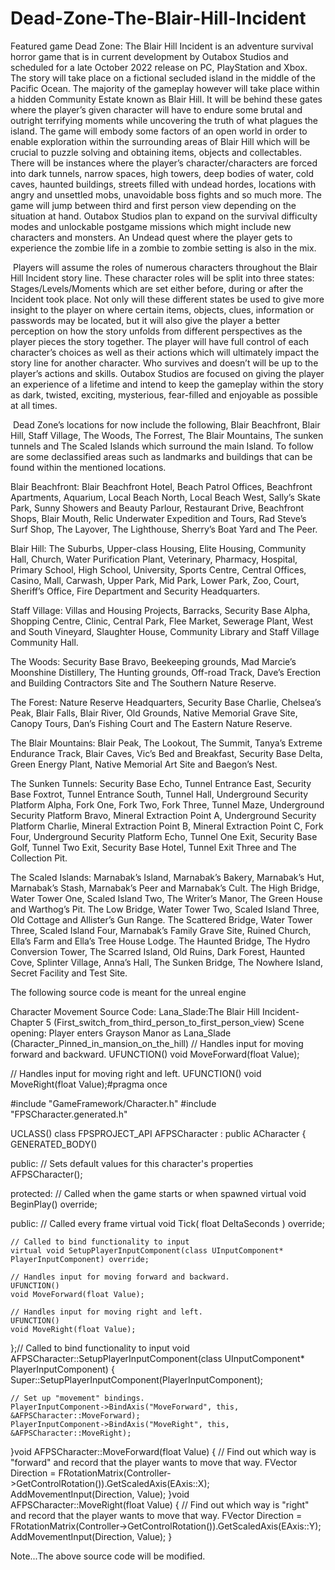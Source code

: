 # Dead-Zone-The-Blair-Hill-Incident
Featured game
Dead Zone: The Blair Hill Incident is an adventure survival horror game that is in current development by Outabox Studios and scheduled for a late October 2022 release on PC, PlayStation and Xbox. The story will take place on a fictional secluded island in the middle of the Pacific Ocean. The majority of the gameplay however will take place within a hidden Community Estate known as Blair Hill. It will be behind these gates where the player’s given character will have to endure some brutal and outright terrifying moments while uncovering the truth of what plagues the island. The game will embody some factors of an open world in order to enable exploration within the surrounding areas of Blair Hill which will be crucial to puzzle solving and obtaining items, objects and collectables. There will be instances where the player’s character/characters are forced into dark tunnels, narrow spaces, high towers, deep bodies of water, cold caves, haunted buildings, streets filled with undead hordes, locations with angry and unsettled mobs, unavoidable boss fights and so much more. The game will jump between third and first person view depending on the situation at hand. Outabox Studios plan to expand on the survival difficulty modes and unlockable postgame missions which might include new characters and monsters. An Undead quest where the player gets to experience the zombie life in a zombie to zombie setting is also in the mix.

 Players will assume the roles of numerous characters throughout the Blair Hill Incident story line. These character roles will be split into three states: Stages/Levels/Moments which are set either before, during or after the Incident took place. Not only will these different states be used to give more insight to the player on where certain items, objects, clues, information or passwords may be located, but it will also give the player a better perception on how the story unfolds from different perspectives as the player pieces the story together. The player will have full control of each character’s choices as well as their actions which will ultimately impact the story line for another character. Who survives and doesn’t will be up to the player’s actions and skills. Outabox Studios are focused on giving the player an experience of a lifetime and intend to keep the gameplay within the story as dark, twisted, exciting, mysterious, fear-filled and enjoyable as possible at all times.

 Dead Zone’s locations for now include the following, Blair Beachfront, Blair Hill, Staff Village, The Woods, The Forrest, The Blair Mountains, The sunken tunnels and The Scaled Islands which surround the main Island. To follow are some declassified areas such as landmarks and buildings that can be found within the mentioned locations.

Blair Beachfront: Blair Beachfront Hotel, Beach Patrol Offices, Beachfront Apartments, Aquarium, Local Beach North, Local Beach West, Sally’s Skate Park, Sunny Showers and Beauty Parlour, Restaurant Drive, Beachfront Shops, Blair Mouth, Relic Underwater Expedition and Tours, Rad Steve’s Surf Shop, The Layover, The Lighthouse, Sherry’s Boat Yard and The Peer.

Blair Hill: The Suburbs, Upper-class Housing, Elite Housing, Community Hall, Church, Water Purification Plant, Veterinary, Pharmacy, Hospital, Primary School, High School, University, Sports Centre, Central Offices, Casino, Mall, Carwash, Upper Park, Mid Park, Lower Park, Zoo, Court, Sheriff’s Office, Fire Department and Security Headquarters.

Staff Village: Villas and Housing Projects, Barracks, Security Base Alpha, Shopping Centre, Clinic, Central Park, Flee Market, Sewerage Plant, West and South Vineyard, Slaughter House, Community Library and Staff Village Community Hall.

The Woods: Security Base Bravo, Beekeeping grounds, Mad Marcie’s Moonshine Distillery, The Hunting grounds, Off-road Track, Dave’s Erection and Building Contractors Site and The Southern Nature Reserve.

The Forest: Nature Reserve Headquarters, Security Base Charlie, Chelsea’s Peak, Blair Falls, Blair River, Old Grounds, Native Memorial Grave Site, Canopy Tours, Dan’s Fishing Court and The Eastern Nature Reserve.

The Blair Mountains: Blair Peak, The Lookout, The Summit, Tanya’s Extreme Endurance Track, Blair Caves, Vic’s Bed and Breakfast, Security Base Delta, Green Energy Plant, Native Memorial Art Site and Baegon’s Nest.

The Sunken Tunnels: Security Base Echo, Tunnel Entrance East, Security Base Foxtrot, Tunnel Entrance South, Tunnel Hall, Underground Security Platform Alpha, Fork One, Fork Two, Fork Three, Tunnel Maze, Underground Security Platform Bravo, Mineral Extraction Point A, Underground Security Platform Charlie, Mineral Extraction Point B, Mineral Extraction Point C, Fork Four, Underground Security Platform Echo, Tunnel One Exit, Security Base Golf, Tunnel Two Exit, Security Base Hotel, Tunnel Exit Three and The Collection Pit.

The Scaled Islands: Marnabak’s Island, Marnabak’s Bakery, Marnabak’s Hut, Marnabak’s Stash, Marnabak’s Peer and Marnabak’s Cult. The High Bridge, Water Tower One, Scaled Island Two, The Writer’s Manor, The Green House and Warthog’s Pit. The Low Bridge, Water Tower Two, Scaled Island Three, Old Cottage and Allister’s Gun Range. The Scattered Bridge, Water Tower Three, Scaled Island Four, Marnabak’s Family Grave Site, Ruined Church, Ella’s Farm and Ella’s Tree House Lodge. The Haunted Bridge, The Hydro Conversion Tower, The Scarred Island, Old Ruins, Dark Forest, Haunted Cove, Splinter Village, Anna’s Hall, The Sunken Bridge, The Nowhere Island, Secret Facility and Test Site.

 The following source code is meant for the unreal engine
 
 Character Movement Source Code: Lana_Slade:The Blair Hill Incident-Chapter 5 (First_switch_from_third_person_to_first_person_view)
 Scene opening: Player enters Grayson Manor as Lana_Slade
 (Character_Pinned_in_mansion_on_the_hill)
 // Handles input for moving forward and backward.
UFUNCTION()
void MoveForward(float Value);

// Handles input for moving right and left.
UFUNCTION()
void MoveRight(float Value);#pragma once

#include "GameFramework/Character.h"
#include "FPSCharacter.generated.h"

UCLASS()
class FPSPROJECT_API AFPSCharacter : public ACharacter
{
    GENERATED_BODY()

public:
    // Sets default values for this character's properties
    AFPSCharacter();

protected:
    // Called when the game starts or when spawned
    virtual void BeginPlay() override;

public:
    // Called every frame
    virtual void Tick( float DeltaSeconds ) override;

    // Called to bind functionality to input
    virtual void SetupPlayerInputComponent(class UInputComponent* PlayerInputComponent) override;

    // Handles input for moving forward and backward.
    UFUNCTION()
    void MoveForward(float Value);

    // Handles input for moving right and left.
    UFUNCTION()
    void MoveRight(float Value);

};// Called to bind functionality to input
void AFPSCharacter::SetupPlayerInputComponent(class UInputComponent* PlayerInputComponent)
{
    Super::SetupPlayerInputComponent(PlayerInputComponent);

    // Set up "movement" bindings.
    PlayerInputComponent->BindAxis("MoveForward", this, &AFPSCharacter::MoveForward);
    PlayerInputComponent->BindAxis("MoveRight", this, &AFPSCharacter::MoveRight);
}void AFPSCharacter::MoveForward(float Value)
{
    // Find out which way is "forward" and record that the player wants to move that way.
    FVector Direction = FRotationMatrix(Controller->GetControlRotation()).GetScaledAxis(EAxis::X);
    AddMovementInput(Direction, Value);
}void AFPSCharacter::MoveRight(float Value)
{
    // Find out which way is "right" and record that the player wants to move that way.
    FVector Direction = FRotationMatrix(Controller->GetControlRotation()).GetScaledAxis(EAxis::Y);
    AddMovementInput(Direction, Value);
}

Note...The above source code will be modified.
